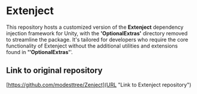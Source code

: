 # Extenject 

This repository hosts a customized version of the **Extenject** dependency injection framework for Unity, with the **'OptionalExtras'** directory removed to streamline the package. It's tailored for developers who require the core functionality of Extenject without the additional utilities and extensions found in **''OptionalExtras'**'.

## Link to original repository
[https://github.com/modesttree/Zenject](URL "Link to Extenject repository")

